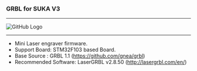 ### GRBL for SUKA V3

***
![GitHub Logo](https://github.com/maz3dp/GRBL-SUKA-V3/blob/master/Suka_v3_pin.jpg?raw=true)
***

 * Mini Laser engraver firmware.
 * Support Board: STM32F103 based Board.
 * Base Source : GRBL 1.1 (https://github.com/gnea/grbl)
 * Recommended Software: LaserGRBL v2.8.50 (http://lasergrbl.com/en/)
 

